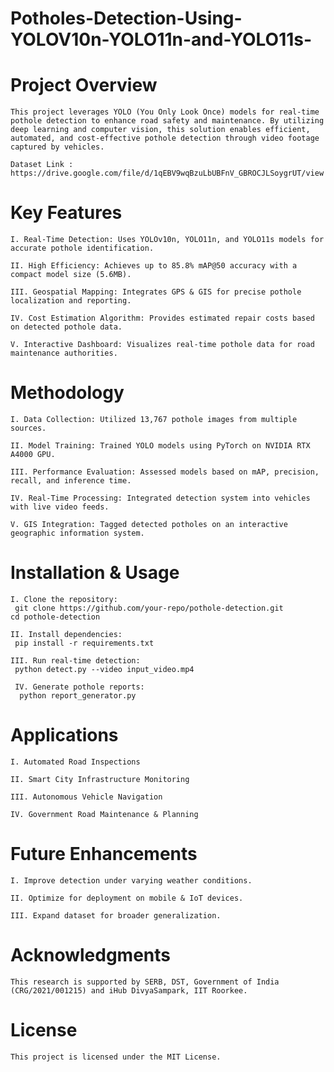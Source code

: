 # Potholes-Detection-Using-YOLOV10n-YOLO11n-and-YOLO11s-


# Project Overview

    This project leverages YOLO (You Only Look Once) models for real-time pothole detection to enhance road safety and maintenance. By utilizing deep learning and computer vision, this solution enables efficient, automated, and cost-effective pothole detection through video footage captured by vehicles.

    Dataset Link : https://drive.google.com/file/d/1qEBV9wqBzuLbUBFnV_GBROCJLSoygrUT/view

# Key Features

    I. Real-Time Detection: Uses YOLOv10n, YOLO11n, and YOLO11s models for accurate pothole identification.
    
    II. High Efficiency: Achieves up to 85.8% mAP@50 accuracy with a compact model size (5.6MB).
    
    III. Geospatial Mapping: Integrates GPS & GIS for precise pothole localization and reporting.
    
    IV. Cost Estimation Algorithm: Provides estimated repair costs based on detected pothole data.
    
    V. Interactive Dashboard: Visualizes real-time pothole data for road maintenance authorities.


# Methodology

    I. Data Collection: Utilized 13,767 pothole images from multiple sources.
    
    II. Model Training: Trained YOLO models using PyTorch on NVIDIA RTX A4000 GPU.
    
    III. Performance Evaluation: Assessed models based on mAP, precision, recall, and inference time.
    
    IV. Real-Time Processing: Integrated detection system into vehicles with live video feeds.
    
    V. GIS Integration: Tagged detected potholes on an interactive geographic information system.

# Installation & Usage

    I. Clone the repository:
     git clone https://github.com/your-repo/pothole-detection.git
    cd pothole-detection
  
    II. Install dependencies:
     pip install -r requirements.txt
  
    III. Run real-time detection:
     python detect.py --video input_video.mp4
  
     IV. Generate pothole reports:
      python report_generator.py


# Applications

    I. Automated Road Inspections
    
    II. Smart City Infrastructure Monitoring
    
    III. Autonomous Vehicle Navigation
    
    IV. Government Road Maintenance & Planning

# Future Enhancements

    I. Improve detection under varying weather conditions.
    
    II. Optimize for deployment on mobile & IoT devices.
    
    III. Expand dataset for broader generalization.

<!-- Contributors

Abhishek Kumar Pathak (IIT Indore)

Ankit Kumar Singh (Motihari College of Engineering)

Pankaj Kumar (Vaishali Engineering College)

Vimal Bhatia (IIT Indore, Skoda Auto University)

Ondrej Krejcar (MJIIT, Universiti Teknologi Malaysia)-->

# Acknowledgments

    This research is supported by SERB, DST, Government of India (CRG/2021/001215) and iHub DivyaSampark, IIT Roorkee.

# License

    This project is licensed under the MIT License.
